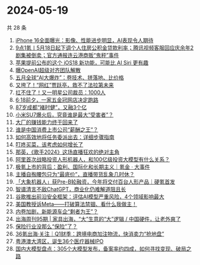 # 2024-05-19

共 28 条

<!-- BEGIN 36KR -->
<!-- 最后更新时间 2024-05-19 01:01:13 +0800 -->
1. [iPhone 16全面曝光：影像、性能进步明显，AI表现令人期待](https://36kr.com/p/2780150505951878)
1. [9点1氪丨5月18日起下调个人住房公积金贷款利率；腾讯视频客服回应庆余年2剧集被倒卖；官方通报连云港商贩“鬼秤”事件](https://36kr.com/p/2780740028531593)
1. [苹果提前公布的这个 iOS18 新功能，可能比 AI Siri 更有趣](https://36kr.com/p/2780966415418245)
1. [曝OpenAI超级对齐团队解散](https://36kr.com/p/2780711294485638)
1. [五月全球“AI大爆炸”：卷技术、拼落地、比价格](https://36kr.com/p/2780118671836034)
1. [又垮了！“网红”贾跃亭，救不了法拉第未来](https://36kr.com/p/2780751602799232)
1. [扛不住了！又一明星公司裁员：1000人](https://36kr.com/p/2779958567289984)
1. [6·18前夕，一家五金冠网店决定跑路](https://36kr.com/p/2780113475293829)
1. [87岁成都“褚时健”，又融3个亿](https://36kr.com/p/2781024086066051)
1. [小米SU7爆火后，究竟谁是最大“受害者”？](https://36kr.com/p/2779966105932418)
1. [大厂的赚钱能力终于回来了](https://36kr.com/p/2780024100800263)
1. [谁是中国消费上市公司“薪酬之王”？](https://36kr.com/p/2780048582903553)
1. [如何高效地将任务委派出去：详细步骤指南](https://36kr.com/p/2595377624021632)
1. [叮咚买菜，该考虑如何增长了](https://36kr.com/p/2779947461591941)
1. [那英，《歌手2024》这场直播狂欢的绝对主角](https://36kr.com/p/2780144449917577)
1. [阿里首次战略投资人形机器人，和100亿级投资大模型有什么关系？](https://36kr.com/p/2780053663089545)
1. [极氪上市的背后：盈利、国际化和长期主义｜氪金 · 大事件](https://36kr.com/p/2779952307192713)
1. [主播自掏腰包只为“最底价”，直播带货乱象几时休？](https://36kr.com/p/2780699944978182)
1. [「大象机器人」获Pre-B轮融资，今年将交付百台人形产品｜硬氪首发](https://36kr.com/p/2779370364667017)
1. [智谱清言不敌ChatGPT，商业化仍难解道阻且长](https://36kr.com/p/2780862023484553)
1. [谷歌推出前沿安全框架：评估AI模型严重风险，4个领域影响最大](https://36kr.com/p/2780711425410176)
1. [美国教授诉Meta——打破算法禁锢、看什么我做主！](https://36kr.com/p/2780865867551363)
1. [内卷加剧，新能源车企“剩者为王”？](https://36kr.com/p/2780752275326721)
1. [出海周刊95期 | 家具出海，“大”生意的“大”逻辑 / 中国硬件，让老外爽了](https://36kr.com/p/2780801795327106)
1. [保险行业没那么“保险”了？](https://36kr.com/p/2780755843191428)
1. [36氪出海·关注｜Q1财季：跨境电商加注物流，快消卖力“抢地盘”](https://36kr.com/p/2780056132584328)
1. [粤港澳大湾区，诞生36个医疗器械IPO](https://36kr.com/p/2780677750752387)
1. [国内大模型盘点：305个大模型发布，备案率约四成，如何寻找变现、破局之路](https://36kr.com/p/2780040026473353)
<!-- END 36KR -->